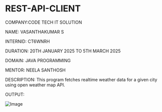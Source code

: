 # REST-API-CLIENT

COMPANY:CODE TECH IT SOLUTION 

NAME: VASANTHAKUMAR S

INTERNID: CT6WNRH 

DURATION: 20TH JANUARY 2025 TO 5TH MARCH 2025

DOMAIN: JAVA PROGRAMMING 

MENTOR: NEELA SANTHOSH

DESCRIPTION: This program fetches realtime weather data for a given city using open weather map API.

OUTPUT: 

![Image](https://github.com/user-attachments/assets/506b95e0-2f61-4930-8bcf-64f853692f63)
